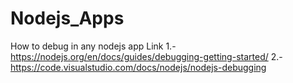 # Nodejs_Apps

How to debug in any nodejs app
Link 
1.- https://nodejs.org/en/docs/guides/debugging-getting-started/
2.- https://code.visualstudio.com/docs/nodejs/nodejs-debugging
